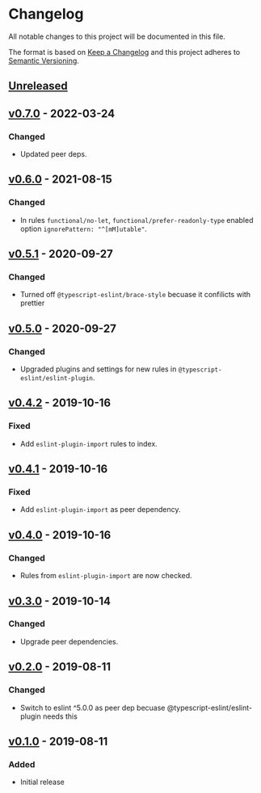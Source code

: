 # Changelog

All notable changes to this project will be documented in this file.

The format is based on [Keep a Changelog](https://keepachangelog.com/en/1.0.0/)
and this project adheres to [Semantic Versioning](https://semver.org/spec/v2.0.0.html).

## [Unreleased](https://github.com/jonaskello/eslint-plugin-functional/compare/v0.6.0...HEAD)

## [v0.7.0](https://github.com/jonaskello/eslint-plugin-functional/compare/v0.5.0...v0.5.1) - 2022-03-24

### Changed

- Updated peer deps.

## [v0.6.0](https://github.com/jonaskello/eslint-plugin-functional/compare/v0.5.0...v0.5.1) - 2021-08-15

### Changed

- In rules `functional/no-let`, `functional/prefer-readonly-type` enabled option `ignorePattern: "^[mM]utable"`.

## [v0.5.1](https://github.com/jonaskello/eslint-plugin-functional/compare/v0.5.0...v0.5.1) - 2020-09-27

### Changed

- Turned off `@typescript-eslint/brace-style` becuase it confilicts with prettier

## [v0.5.0](https://github.com/jonaskello/eslint-plugin-functional/compare/v0.4.2...v0.5.0) - 2020-09-27

### Changed

- Upgraded plugins and settings for new rules in `@typescript-eslint/eslint-plugin`.

## [v0.4.2](https://github.com/jonaskello/eslint-plugin-functional/releases/tag/v0.4.1..v0.4.2) - 2019-10-16

### Fixed

- Add `eslint-plugin-import` rules to index.

## [v0.4.1](https://github.com/jonaskello/eslint-plugin-functional/releases/tag/v0.4.0..v0.4.1) - 2019-10-16

### Fixed

- Add `eslint-plugin-import` as peer dependency.

## [v0.4.0](https://github.com/jonaskello/eslint-plugin-functional/releases/tag/v0.3.0..v0.4.0) - 2019-10-16

### Changed

- Rules from `eslint-plugin-import` are now checked.

## [v0.3.0](https://github.com/jonaskello/eslint-plugin-functional/releases/tag/v0.2.0..v0.3.0) - 2019-10-14

### Changed

- Upgrade peer dependencies.

## [v0.2.0](https://github.com/jonaskello/eslint-plugin-functional/releases/tag/v0.1.0..v0.2.0) - 2019-08-11

### Changed

- Switch to eslint ^5.0.0 as peer dep becuase @typescript-eslint/eslint-plugin needs this

## [v0.1.0](https://github.com/jonaskello/eslint-plugin-functional/releases/tag/v0.1.0) - 2019-08-11

### Added

- Initial release
